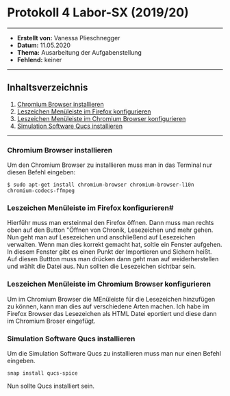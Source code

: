# Protokoll 4 Labor-SX (2019/20)

--------------------------------------------------------

* **Erstellt von:** Vanessa Plieschnegger
* **Datum:** 11.05.2020
* **Thema:** Ausarbeitung der Aufgabenstellung
* **Fehlend:** keiner

--------------------------------------------------------

## Inhaltsverzeichnis
1. [Chromium Browser installieren](#chromium-browser-installieren)
2. [Leszeichen Menüleiste im Firefox konfigurieren](#leszeichen-menüleiste-im-firefox-konfigurieren)
3. [Leszeichen Menüleiste im Chromium Browser konfigurieren](#leszeichen-menüleiste-im-chromium-browser-konfigurieren)
4. [Simulation Software Qucs installieren](#simulation-software-qucs-installieren)

--------------------------------------------------------

### Chromium Browser installieren
Um den Chromium Browser zu installieren muss man in das Terminal nur diesen Befehl eingeben:
```
$ sudo apt-get install chromium-browser chromium-browser-l10n chromium-codecs-ffmpeg 
```

### Leszeichen Menüleiste im Firefox konfigurieren#
Hierführ muss man ersteinmal den Firefox öffnen. 
Dann muss man rechts oben auf den Button "Öffnen von Chronik, Lesezeichen und mehr gehen.
Nun geht man auf Lesezeichen und anschließend auf Lesezeichen verwalten.
Wenn man dies korrekt gemacht hat, soltle ein Fenster aufgehen.
In diesem Fenster gibt es einen Punkt der Importieren und Sichern heißt.
Auf diesen Buttton muss man drücken dann geht man auf weiderherstellen und wählt die Datei aus.
Nun sollten die Lesezeichen sichtbar sein.

### Leszeichen Menüleiste im Chromium Browser konfigurieren
Um im Chromium Browser die MEnüleiste für die Lesezeichen hinzufügen zu können, kann man dies auf verschiedene Arten machen.
Ich habe im Firefox Browser das Lesezeichen als HTML Datei eportiert und diese dann im Chromium Broser eingefügt.


### Simulation Software Qucs installieren
Um die Simulation Software Qucs zu installieren muss man nur einen Befehl eingeben.
```
snap install qucs-spice
```
Nun sollte Qucs installiert sein.
